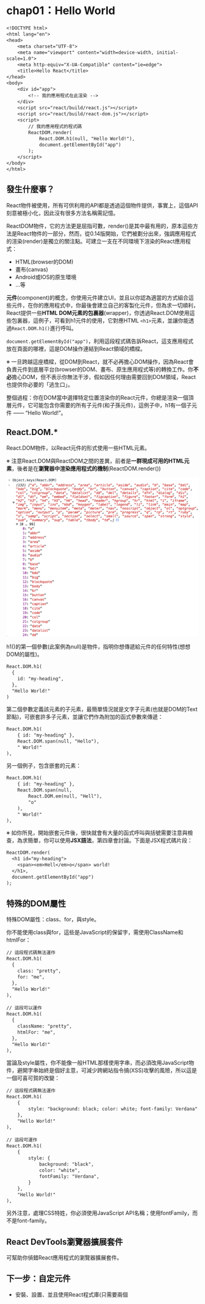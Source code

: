 # chap01：Hello World

```
<!DOCTYPE html>
<html lang="en">
<head>
    <meta charset="UTF-8">
    <meta name="viewport" content="width=device-width, initial-scale=1.0">
    <meta http-equiv="X-UA-Compatible" content="ie=edge">
    <title>Hello React</title>
</head>
<body>
    <div id="app">
        <!-- 我的應用程式在此渲染 -->
    </div>
    <script src="react/build/react.js"></script>
    <script src="react/build/react-dom.js"></script>
    <script>
        // 我的應用程式的程式碼
        ReactDOM.render(
            React.DOM.h1(null, "Hello World!"),
            document.getElementById("app")
        );
    </script>
</body>
</html>
```

## 發生什麼事？

React物件被使用，所有可供利用的API都是透過這個物件提供，事實上，這個API刻意被極小化，因此沒有很多方法名稱需記憶。

ReactDOM物件，它的方法更是屈指可數，render()是其中最有用的，原本這些方法是React物件的一部分，然而，從0.14版開始，它們被劃分出來，強調應用程式的渲染(render)是獨立的關注點。可建立一支在不同環境下渲染的React應用程式：

- HTML(browser的DOM)
- 畫布(canvas)
- Android或IOS的原生環境
- ...等

**元件**(component)的概念，你使用元件建立UI，並且以你認為適當的方式組合這些元件，在你的應用程式中，你最後會建立自己的客製化元件，但為求一切順利，React提供一些**HTML DOM元素的包裏器**(wrapper)，你透過React.DOM使用這些包裏器，這例子，可看到h1元件的使用，它對應HTML `<h1>`元素，並讓你能透過`React.DOM.h1()`進行呼叫。

`document.getElementById("app")`，利用這段程式碼告訴React，這支應用程式放在頁面的哪裡，這是DOM操作連結到React領域的橋樑。

※ 一旦跨越這座橋樑，從DOM到React，就不必再擔心DOM操作，因為React會負責元件到底層平台(browser的DOM、畫布、原生應用程式等)的轉換工作。你**不必**擔心DOM，但不表示你無法干涉，假如因任何理由需要回到DOM領域，React也提供你必要的「逃生口」。

整個過程：你在DOM當中選擇特定位置渲染你的React元件，你總是渲染一個頂層元件，它可能包含你需要的所有子元件(和子孫元件)，這例子中，h1有一個子元件 —— “Hello World!”。

## React.DOM.*

React.DOM物件，以React元件的形式使用一些HTML元素。

※ 注意React.DOM與ReactDOM之間的差異，前者是**一群現成可用的HTML元素**，後者是在**瀏覽器中渲染應用程式的機制**(ReactDOM.render())

![React.DOM的特性清單](./React.DOM.png)

h1()的第一個參數(此案例為null)是物件，指明你想傳遞給元件的任何特性(想想DOM的屬性)。

```
React.DOM.h1(
  {
    id: "my-heading",
  },
  "Hello World!"
)
```

第二個參數定義該元素的子元素，最簡單情況就是文字子元素(也就是DOM的Text節點)，可嵌套許多子元素，並讓它們作為附加的函式參數來傳遞：

```
React.DOM.h1(
    { id: "my-heading" },
    React.DOM.span(null, "Hello"),
    " World!"
),
```

另一個例子，包含嵌套的元素：

```
React.DOM.h1(
    { id: "my-heading" },
    React.DOM.span(null,
        React.DOM.em(null, "Hell"),
        "o"
    ),
    " World!"
),
```

※ 如你所見，開始嵌套元件後，很快就會有大量的函式呼叫與括號需要注意與檢查，為求簡單，你可以使用**JSX語法**，第四章會討論。下面是JSX程式碼片段：

```
ReactDOM.render(
  <h1 id="my-heading">
    <span><em>Hell</em>o</span> world!
  </h1>,
  document.getElementById("app")
);
```

## 特殊的DOM屬性

特殊DOM屬性：class、for，與style。

你不能使用class與for，這些是JavaScript的保留字，需使用ClassName和htmlFor：

```
// 這段程式碼無法運作
React.DOM.h1(
  {
    class: "pretty",
    for: "me",
  },
  "Hello World!"
),

// 這段可以運作
React.DOM.h1(
  {
    className: "pretty",
    htmlFor: "me",
  },
  "Hello World!"
),
```

當論及style屬性，你不能像一般HTML那樣使用字串，而必須改用JavaScript物件，避開字串始終是個好主意，可減少跨網站指令搞(XSS)攻擊的風險，所以這是一個可喜可賀的改變：

```
// 這段程式碼無法運作
React.DOM.h1(
    {
        style: "background: black; color: white; font-family: Verdana"
    },
    "Hello World!"
),

// 這段可運作
React.DOM.h1(
    {
        style: {
            background: "black",
            color: "white",
            fontFamily: "Verdana",
        }
    },
    "Hello World!"
),
```

另外注意，處理CSS特姓，你必須使用JavaScript API名稱；使用fontFamily，而不是font-family。

## React DevTools瀏覽器擴展套件

可幫助你偵錯React應用程式的瀏覽器擴展套件。

## 下一步：自定元件

- 安裝、設置、並且使用React程式庫(只需要兩個<script>標籤)
- 在DOM當中選擇特定位置渲染你的React元件(e.g. `ReactDOM.render(reactWhat, domWhere)`)
- 使用內建的元件，這些是一般DOM元素的包裏器(e.g. `React.DOM.div(attributes, children)`)

# chap02：元件的生命

現在知道如何使用現成的DOM元件，現在就來練習如何建立自己的元件。

## 最低限度

建立新元件的API：

```
var MyComponent = React.createClass({
  /* specs */
})
```

"specs"是JavaScript物件，包含一個名為`render()`的必要方法，以及一些選用的方法與特性，最基本例子：

```
var Component = React.creatClass({
  render: function() {
    return React.DOM.span(null, "I'm so custom");
  }
});
```

唯一需要實作的就是`render()`方法，這個方法**必須回傳React元件**。

在應用程式中使用你的元件就類似使用DOM元件

```
ReactDOM.render(
  React.createElement(Component),
  document.getElementById("app")
);
```

`React.createElement()`是為你的元件建立「實例」(instance)的一個方法。如果要建立數個實例，還有另一個方法是利用工廠(factory)：

```
var ComponentFactory = React.createFactory(Component);

ReactDOM.render(
    ComponentFactory(),
    document.getElementById("app")
);
```

你已經知道`React.DOM.*`方法實際上只是`React.createElement()`的方便包裏器。換言之，可這樣操作DOM元件：

```
ReactDOM.render(
    React.createElement("span", null, "Hello"),
    document.getElementById("app")
);
```

如你所見，DOM元素以字串的方式被定義，而不是JavaScript函式(如自訂元件的案例)。

## 特性

你的元件可以接受特性並且渲染它們，或根據特性的值產生不同行為。所有特性可透過this.props物件來存取：

```
var Component = React.createClass({
    render: function() {
        return React.DOM.span(null, "My name is " + this.props.name);
    }
});

ReactDOM.render(
    React.createElement(Component, {
        name: "Eden",
    }),
    document.getElementById("app")
);
```

※ 把`this.props`想成是唯讀的。特性可用來將組態從父元件傳遞到子元件(以及從子元件到父元件)。如果你覺得很想要設定this.props的特性，就使用額外的變數，或改用元件之規格物件的特性(如this.thing，而非this.props.thing)。事實上ECMAScript5瀏覽器中，你無法改變this.props，因為：

```
> Object.isFrozen(this.props) === true; // true
```

## PropTypes

在你的元件中，可添加名為propTypes的特性，宣告你的元件準備接受哪些特性，以及它們的型別：

```
var Component = React.createClass({
    propTypes: {
        name: React.PropTypes.string.isRequired,
    },
    render: function() {
        return React.DOM.span(null, "My name is " + this.props.name);
    }
});
```

propTypes是選用的，但它有兩個好處：

- 事先宣告元件預期什麼特性，元件的使用者不需要檢視render()函式的原始碼(可能很長)，就能明白他們可使用哪些特性來組態這個元件。
- React在執行時期驗證特性值，所以你可放心撰寫你的render()函式，無需小心翼翼地堤防你的元件會收到什麼可怕的資料。

如果忘記傳遞該值，控制台會顯示警告訊息：

```
ReactDOM.render(
    React.createElement(Component, {
        // name: "Eden",
    }),
    document.getElementById("app")
);
```

```
Warning: Failed propType: Required prop `name` was not specified in `Constructor`.
```

如果提供整數，也會得到警告訊息：

```
ReactDOM.render(
    React.createElement(Component, {
        name: 123,
    }),
    document.getElementById("app")
);
```

```
Warning: Failed propType: Invalid prop `name` of type `number` supplied to `Constructor`, expected `string`.
```

列出可用來宣告你的預期PropTypes。

```
> Object.keys(React.PropTypes).join('\n');
  "array
  bool
  func
  number
  object
  string
  any
  arrayOf
  element
  instanceOf
  node
  objectOf
  oneOf
  oneOfType
  shape"
```

### 預設的特性值

當你的元件接受選用的特性時，必須特別注意，當那些特性未提供，元件還是必須能正常運作，無可避免，這會導致防禦性的樣板程式碼：

```
var text = 'text' in this.props ?this.props.text : '';
```

可透過實作`getDefaultProps()`方法來避免撰寫這種程式碼(聚焦於更重要的部分)：

```
var Component = React.createClass({
  propTypes: {
    firstName: React.PropTypes.string.isRequired,
    middleName: React.PropTypes.string,
    familyName: React.PropTypes.string.isRequired,
    address: React.PropTypes.string,
  },
  
  getDefaultProps: function() {
    return {
      middleName: '',
      address: 'n/a',
    };
  },
  
  render: function() {/* ... */}
});
```

如你所見，`getDefaultProps()`回傳物件，為每個選用的特性(no isRequired的特性)提供合理的值。

## 狀態

目前所舉的例子都是相當靜態(無狀態)。React真正的亮點是在應用程式發生資料改變時的絕妙處理機制(相對的，老派的browser DOM操作與維護工作顯得很複雜)。React具有**狀態**(state)的概念，也就是元件用來渲染它自己的資料。當狀態改變，React重新建構UI，不需你做任何事，因此，在最初完成UI(在你的render())之後，你只需關心資料更新，而不需擔心資料調整，畢竟，你的render()方法已經提供元件外觀應有的藍圖。

※ 呼叫setState()之後，UI更新透過佇列機制而完成，有效地以批次方式進行變更，因此，直接更新`this.state`會產生意外的行為，而且你不該這樣做，就像`this.props`，請將`this.state`考慮成唯讀物件，不僅因為這樣做從語義上來看是一個壞主意，而且會以出乎意料的方式運作，同樣地，不要自行呼叫`this.render()`——相反地，將它留給React進行批次處理，React會判斷最少變更量，並且在適當時機呼叫render()。

類似透過`this.props`存取特性，你藉由`this.state`物件存取狀態，為了更新狀態，可使用`this.setState()`，當`this.setState()`被呼叫時，React呼叫你的`render()`方法，並且更新UI。

※ React在setState()被呼叫時更新UI，這是最常見的使用情節，但這裡有逃生口。可藉由名為shouldComponentUpdate()的特殊「生命週期」方法中回傳false，阻止UI被更新。

## 有狀態的TextArea元件

首先，建立不處理更新的「無狀態」版本：

```
var TextAreaCounter = React.createClass({
    propTypes: {
        text: React.PropTypes.string,
    },
    getDefaultProps: function () {
        return {
            text: '',
        };
    },
    render: function() {
        return React.DOM.div(null,
            React.DOM.textarea({
                defaultValue: this.props.text,
            }),
            React.DOM.h3(null, this.props.text.length)
        )
    }
});

ReactDOM.render(
    React.createElement(TextAreaCounter, {
        text: "Eden"
    }),
    document.getElementById("app")
);
```

※ 前段程式碼中的textarea接受defaultValue特性，而不是文字子元素(就像你在一般HTML中習以為常的那樣)，這是因為，當論及表單時，React與老式HTML之間存在一些細微差異，第四章就會討論到這件事。不會有太大差別。

下一步是把這無狀態元件轉變成**有狀態**的元件，我們讓這個元件維護某些資料(狀態)，並且利用這些資料在一開始渲染它自己，並在稍後資料發生改變時更新它自己(重新渲染)。

在你的元件實作getInitialState()的方法，確保你操作的總是正確的資料：

```
getInitialState: function () {
    return {
        text: this.props.text,
    };
},
```

可透過`this.state.text`存取。一開始(在getInitialState()中)，你直接複製text特性，之後當資料發生變化(使用者進行輸入)時，這個元件利用輔助方法(helper method)更新其狀態。

```
_textChange: function(ev) {
    this.setState({
        text: ev.target.value,
    });
},
```

你總是利用`this.setState()`更新狀態，這個方法接受物件，並將它與`this.state`裡頭既有的資料合併起來。

`_textChange()`是個事件偵聽器。

最後要做的就是更新render()方法，使用`this.state`代替`this.props`，並設定事件偵聽器。

```
render: function () {
    return React.DOM.div(null,
        React.DOM.textarea({
            value: this.state.text,
            onChange: this._textChange,
        }),
        React.DOM.h3(null, this.state.text.length)
    )
}
```

現在每當輸入textarea，計數器更新，反映實際的輸入內容。

## DOM事件說明

為避免混淆，針對這行程式碼做點澄清：

```
onChange: this._textChange
```

為求效能、便捷、清楚、與合理，React使用自己的**合成事件系統**(synthetic events system)，為幫忙理解箇中原由，你必須思考在單純的DOM世界裡頭事情是如何運作的。

### 舊時代的事件處理

使用**行內事件處理器**(inline event handler)是很方便的：

```
<button onclick="doStuff">
```

雖方便且易讀(事件監聽器與UI同在)，然而，太多事件監聽器像這樣四處散落卻是欠缺效率的，而且也不容易在相同按鈕上安排多個監聽器，尤其是當該按鈕位在別人的「元件」或程式庫中，因此在DOM世界裡，人們使用`element.addEventListener`設置監聽器(listener，現在導致相關程式碼散落兩處，甚至多處)以及**事件委託**機制(event delegation，為解決效能問題)。事件委託機制意味著你在某個父節點偵聽多個事件，例如，包含多個按鈕的<div>，你為所有按鈕設置一個偵聽器。

```
<div id="parent">
    <button id="ok">ok</button>
    <button id="cancel">Cancel</button>
</div>
<script>
    document.getElementById('parent').addEventListener('click', function (event) {
        var button = event.target;

        // 根據被點擊的按鈕不同，做不同的事情
        switch (button.id) {
            case 'ok':
                console.log('OK!');
                break;
            case 'cancel':
                console.log('Cancel');
                break;
            default:
                new Error('Unexpected button ID');
        }
    });
</script>
```

這樣可行，效能也沒問題，但也有幾個缺點：

- 偵聽器的宣告更遠離UI元件，使得程式碼更難追蹤及偵錯。
- 使用事件委託機制，搭配switch，導致不必要的樣板程式碼，甚至是在你可以做實際的工作之前。
- 瀏覽器不一致實際上會讓這段程式碼變得更冗長。

將這段程式碼呈現在真實的使用者前，你需補充更多東西，才能支援所有瀏覽器。

- 除了addEventListener，你還需要attachEvent。
- 你必須在偵聽器頂端增加`var event = event || window.event;`。
- 你需要`var button = event.target || event.srcElement;`。

所有這些東西都不可少，且相當煩人，足以迫使你採用某個事件程式庫，但是，何必添加另一個程式庫(並學習更多API)，React已經隨附一個克服事件處理夢魘的解決方案。

### React的事件處理

React使用**合成事件**(synthetic event)，以便包裏及標準化瀏覽器事件，這表示，不再有瀏覽器不一致，你可永遠放心相信：所有瀏覽器皆支援`event.target`，這也表示，對所有瀏覽器來說，取消事件的API都一樣；換言之，`event.stopPropagation()`和`event.preventDefault()`即使老舊IE也能運作。

這樣的語法很容易讓UI與事件偵聽器保持在一起，看起來好像老式的行內事件處理器，但背後並非如此，事實上，基於效能考量，React採取事件委託機制。

針對事件處理器，React使用駝峰語法，因此，請使用`onClick`代替`onclick`。

無論什麼原因，如果你需要原始的瀏覽器事件，大可利用`event.nativeEvent`，不過，這種機會應該很少。

還有一件事：onChange事件的行為正如你預期：它在使用者進行欄位輸入當下被觸發，而非完成輸入並且離開這個欄位之後，這是單純DOM的行為。

### Props vs. State

特性(property)是讓外界(元件使用者)組態你的元件的機制，狀態(state)是關於內部資料的維護，因此，如果你去類比物件導向編程，`this.props`就如同傳遞給**類別建構式**的所有引數，`this.state`則是你的一群**私有特性**。

## 在初始狀態中的特性：反模式

```
getInitialState() {
  return {
    text: this.props.text,
  };
}
```

這實際上被視為一種反模式。理想情況下，以你覺得合適方式，隨意組合`this.state`和`this.props`，在render()方法中打造你的使用者介面。

但有時候，你會想要利用傳遞給元件的值，並且使用它建構初始狀態，這沒什麼不對，但元件的呼叫者可能期望這個特性總是具有最新的值，前述範例違反這種期望，為求簡明清楚，單純的命名變更就夠了 —— 例如，把該特性稱作defaultText或initialValue之類的東西，而不只是text：

```
propTypes: {
    defaultValue: React.PropTypes.string,
},

getDefaultProps: function () {
    return {
        defaultValue: '',
    };
},

getInitialState: function () {
    return {
        text: this.props.defaultValue,
    };
},


ReactDOM.render(
    React.createElement(TextAreaCounter, {
        defaultValue: "Eden"
    }),
    document.getElementById("app")
);
```

※ 第四章會說明React如何針對它自己的欄位輸入元素與文字輸入方框的實作解決這個問題。

## 從外部存取元件

有時候，你必須掛鉤到既有的應用程式或網站，一部份一部份地移植到React，幸運的是，React根本上被設計來搭配任何預先存在的程式碼基礎。

讓React應用程式與外界溝通的一個方法，就是取得`ReactDOM.render()`所渲染之元件的參考，並且從元件外部使用它：

```
var myTextAreaCounter = ReactDOM.render(
    React.createElement(TextAreaCounter, {
        defaultValue: "Eden"
    }),
    document.getElementById("app")
);
```

現在你可使用myTextAreaCounter存取相同的方法和特性(跟你在元件中使用this一樣)，甚至可以使用JavaScript控制台來檢視這個元件：

![透過保存參考，存取被渲染的元件](./state-outside.png)

這行設定某種新狀態：

```
myTextAreaCounter.setState({text: "Hello outside world!"});
```

這行取得指向React所建立之DOM主要父節點的參考：

```
var reactAppNode = ReactDOM.findDOMNode(myTextAreaCounter);
```

這是`<div id="app">`的第一個子元素，這就是你要求React變戲法的地方：

```
reactAppNode.parentNode === document.getElementById('app'); // true
```

這裡說明如何存取特性和狀態：

```
myTextAreaCounter.props;
myTextAreaCounter.state;
```

※ 你可從元件外面存取整個元件API，但真要這麼做，你應該謹慎運用這項新穎的超能力。如果你要取得節點規模，以確保它的尺寸適合你的整個頁面，或許可使用`ReactDOM.findDOMNode()`，但僅止於此。如果忍不住胡亂操作不屬於你的元件，可能會違反原有的預期，並產生臭蟲，因為該元件並未預期這類「侵入式干預」，例如下列這段程式碼，但真的不建議：

```
// 反例
myTextAreaCounter.setState({text: "NOOOO"});
```

## 中途更改特性

特性是組態元件的一種機制。因此，在建立元件之後，從外部改變特性自然是件合理的事。但，你的元件應該有所準備，才能處理這種使用情節。

檢視之前範例render()方法，你會發現它僅使用`this.state`：

```
render: function () {
    return React.DOM.div(null,
        React.DOM.textarea({
            value: this.state.text,
            onChange: this._textChange,
        }),
        React.DOM.h3(null, this.state.text.length)
    )
}
```

如果你從元件外部改變這些特性，並不會產生渲染的效果，換句話說，textarea的內容在你進行下列操作之後不會發生改變：

```
myTextAreaCounter = ReactDOM.render(
    React.createElement(TextAreaCounter, {
        defaultValue: "Hello", // 先前為“Eden”
    }),
    document.getElementById("app")
);
```

※ 即使myTextAreaCounter被新的ReactDOM.render()呼叫重寫過，應用程式的狀態仍然維持不變，
React先後「調節」(reconciliation)這支應用程式，但並未抹除一切，相反地，它盡可能應用最小的變更量。

this.props已經改變，但UI沒變：

```
> myTextAreaCounter.props; // Object {defaultValue: "Hello"}
```

```
// 反例
myTextAreaCounter.setState({text: "Hello"});
// 這是糟糕的主意，因它在更複雜的元件中可能導致不一致狀態；例如，弄亂內部計數器、布林旗標、事件監聽器、等等。
```

如果想要優雅處理外部干擾(特性的變更)，可預先實作名為`componentWillReceiveProps()`的方法：

```
componentWillReceiveProps: function (newProps) {
    this.setState({text: newProps.defaultValue});
},
```

這個方法接受新的特性物件，你可根據需求設定狀態，並且配合其他必要工作，讓元件保持正常狀態。

## 生命週期方法

componentWillReceiveProps()方法是React提供的生命週期之一，你可使用它來偵聽元件的變更。你可實作其他生命週期方法：

- componentWillUpdate()

    在元件的render()方法再次被呼叫(特性或狀態的改變)之前被執行。

- componentDidUpdate()

    在render()方法完成且新的底層DOM變更發生之後被執行。

- componentWillMount()

    在節點被插入DOM之前被執行。

- componentDidMount()

    在節點被插入DOM之後被執行。

- componentWillUnmount()

    在元件從DOM移除之前被執行。

- shouldComponentUpdate(newProps, newState)

    這個方法在componentWillUpdate()之前被呼叫，並且給你機會回傳false；取消更新，這表示你的render()不會被呼叫，這在效能至關重要的領域中是相當有用的 —— 當你認為沒有重要的變更，而且不需要渲染時，根據newState引數與既有`this.state`的比較，newProps與`this.props`的比較，或者，單純知道這個元件是靜態、不會改變的，你據以進行決策。
    
## 生命週期範例：全部紀錄

讓我們在TextAreaCounter元件中增加一些日誌紀錄，簡單實作所有生命週期方法，被呼叫時將相關訊息伴隨引數紀錄到控制台上：

```
var TextAreaCounter = React.createClass({

    _log: function(methodName, args) {
        console.log(methodName, args);
    },
    componentWillUpdate: function () {
        this._log('componentWillUpdate', arguments);
    },
    componentDidUpdate: function () {
        this._log('componentDidUpdate', arguments);
    },
    componentWillMount: function () {
        this._log('componentWillMount', arguments);
    },
    componentDidMount: function () {
        this._log('componentDidMount', arguments);
    },
    componentWillUnmount: function () {
        this._log('componentWillUnmount', arguments);
    },
    
    // ...
    // 更多實作，render()，等等
```

載入頁面console結果：

```
componentWillMount Arguments(0)
componentDidMount Arguments(0)
```

兩個方法呼叫不帶任何引數，componentDidMount()通常比較有趣，需要的話，你可利用`ReactDOM.findDOMNode(this)`存取新掛載的DOM節點，例如，取得元件的尺寸。既然你的元件確實存在，你就可以做任何類型的初始化工作。

接下來，鍵入"s"產生文字"Edens"：

![更新元件](./licycle_update.png)

componentWillUpdate(nextProps, nextState)方法伴隨著新資料被呼叫，這些新資料會被用來重新渲染這個元件，第一個引數是this.props的未來值，第二個引數是新的this.state的未來值，第三個是context，這引數在這階段並不要緊。你可將引數(e.g. newProps)與當前的this.props做比較，並且決定是否對它採取適當的行動。

在呼叫componentWillUpdate()之後，你看到componentDidUpdate(oldProps, oldState)被呼叫，傳遞props與state在變更之前的值，這是在變更發生之後做某事的機會，你可在這裡使用setState()，你無法在componentWillUpdate()裏頭做這件事。

譬如說，你想要限制輸入textarea的字元數，你應該在事件處理器_textChange()做這件事，它在使用者鍵入資料時被呼叫，但萬一有人從元件外部呼叫setState()？你還能保護元件的一制性與健全性嗎？當然，你可以在componentDidUpdate()中進行驗證，如果字元數大於允許的限制，即將狀態回復原有的樣子：

```
componentDidUpdate: function(oldProps, oldState) {
    if (this.state.text.length > 4) {
        this.replaceState(oldState);
    }
}
```

※ 注意，使用replaceState()代替setState()，setState(obj)將obj的特性與this.state特性**合併**，而replaceState()則**覆寫一切**。

## 生命週期範例：使用Mixin

前面例子，你看到五個生命週期方法呼叫有四個被記錄下來，當你有子元件被父元件移除，第五個生命週期方法，componentWillUnmount()，最能夠清楚指名這件事。此範例中，你想要同時在子元件與父元件中紀錄所有變更，所以讓我們引進程式碼重利用的新概念：mixin(混入)。

mixin是包含一組方法與特性的JavaScript物件，mixin不是為了單獨使用，而是要被包含到(被混入)另一個物件的特性中，在日誌紀錄範例中，mixin看起來像這樣：

```
var logMixin = {
    _log: function (methodName, args) {
        console.log(methodName, args);
    },
    componentWillUpdate: function () {
        this._log('componentWillUpdate', arguments);
    },
    componentDidUpdate: function () {
        this._log('componentDidUpdate', arguments);
    },
    componentWillMount: function () {
        this._log('componentWillMount', arguments);
    },
    componentDidMount: function () {
        this._log('componentDidMount', arguments);
    },
    componentWillUnmount: function () {
        this._log('componentWillUnmount', arguments);
    },
};
```

在非React的世界裡，你可利用for-in迭代繞行，並且將所有特性複製到新物件中，這樣讓新的物件獲得mixin的所有功能。在React的世界裡，你擁有一種便捷的機制：mixins特性：

```
var MyComponent = React.createClass({
  mixins: [obj1, obj2, obj3],
  // 其餘的方法...
},
```

你將JavaScript物件的陣列指定給mixins特性，React負責處理其餘工作。

```
var TextAreaCounter = React.createClass({

    name: 'TextAreaCounter',
    mixins: [logMixin],
    
    // 其餘的方法 ...
```

這段程式碼加上便捷的name特性來識別呼叫者。

執行這段包含mixin的範例，可看到日誌紀錄的運作。

## 生命週期範例：使用子元件

你知道你能以你認為合適、嵌套的方式，混合及組織React元件，目前為止，你在render()方法中只看到React.DOM元件(相對於自訂元件)，現在看看簡單的自訂元件如何被當作子元件來使用：

可將計數器的部分變成獨立的元件：

```
var Counter = React.createClass({
    name: 'Counter',
    mixins: [logMixin],
    propTypes: {
        count: React.PropTypes.number.isRequired,
    },
    render: function () {
        return React.DOM.span(null, this.props.count);
    }
});
```

這個元件只是計數器的部分，沒維護狀態，只顯示由父元件提供的count特性。另外，它也混入logMixin。

更新TextAreaCounter父元件的render()方法，並有條件的使用Counter元件：

```
render: function () {
    var counter = null;
    if (this.state.text.length > 0) {
        counter = React.DOM.h3(null,
            React.createElement(Counter, {
                count: this.state.text.length,
            })
        );
    }
    return React.DOM.div(null,
        React.DOM.textarea({
            value: this.state.text,
            onChange: this._textChange,
        }),
        counter
    );
}
```

注意，不需要將整個UI以行內方式作為主要元件React.DOM.div的引數，你可將UI的某些片段指定給不同的變數，並根據實際的需求，有條件地使用。

現在，加載頁面，然後改變textarea內容：

![掛載及更新兩個元件](./2_component_licycle.png)

可看到子元件在父元件之前被掛載與更新。

刪除textarea文字之後，計數變0，Counter元件變null，它的DOM節點從DOM樹狀結構中被移除，就在componentWillUnmount回呼通知你之後。

![卸載計數器元件](./unmount_count.png)

## 效能提升：阻止元件更新

最後一個生命週期方法 —— 尤其在建構應用程式的效能關鍵零組件時 —— 就是shouldComponentUpdate(nextProps, nextState)方法，它在componentWillUpdate()之前被呼叫，提供給你一個機會：如果決定沒要那樣做，就把更新取消。

還有一類文件，僅於它們的render()方法中使用this.props與this.state，而且沒有額外的函式呼叫，這些元件被稱作「純」元件，他們可實作shouldComponentUpdate()，並且比較前後的狀態與特性，如果沒有任何改變，就回傳false，節省一些處理能力。另外，還有一些單純的靜態元件，既不使用props，也不使用state，這種的就能直接回傳false。

現在來探索render()，並實作shouldComponentUpdate()，以求效能提升：

將日誌紀錄移除，改在render()做紀錄：

```
var Counter = React.createClass({
    name: 'Counter',
//    mixins: [logMixin],
    propTypes: {
        count: React.PropTypes.number.isRequired,
    },
    render: function () {
        console.log(this.name + '::render()');
        return React.DOM.span(null, this.props.count);
    }
});
```

```
var TextAreaCounter = React.createClass({

    name: 'TextAreaCounter',
//    mixins: [logMixin],

    // 所有其他方法
    
    render: function () {
        console.log(this.name + '::render()');
        // ...
    }
});
```

現在在加載頁面並貼上字串"Mary"取代"Eden"，console：

```
TextAreaCounter::render()
Counter::render()
TextAreaCounter::render()
Counter::render()
```

更新前後的字元數目都一樣，所以計數器的UI沒有變化，不需呼叫Counter的render()方法。

```
shouldComponentUpdate: function(nextProps, nextState) {
    return nextProps.count !== this.props.count;
},
```

將"Eden"更新"Mary"後：

```
TextAreaCounter::render()
Counter::render()
TextAreaCounter::render()
```

## PureRenderMixin

shouldComponentUpdate()的實作非常簡單，且很容易就能讓這實作一般化，因為你總是會比較this.props與nextProps，以及this.state與nextState，React以mixin的形式提供這樣的通用實作，讓你能簡單地將它包含在任何元件中。

```
<script src="react/build/react-with-addons.js"></script>
<script src="react/build/react-dom.js"></script>
<script>

    var Counter = React.createClass({
        name: 'Counter',
        mixins: [React.addons.PureRenderMixin],
        propTypes: {
            count: React.PropTypes.number.isRequired,
        },
        render: function () {
            console.log(this.name + '::render()');
            return React.DOM.span(null, this.props.count);
        }
    });
```

結果，字元不變，Counter的render()方法並未被呼叫。

PureRenderMixin並非React核心的一部分，但確實是React附加組件之擴充版本的一部分，因此，必須包含`react/build/react-with-addons.js`，這提供你新的名稱空間React.addons，而且，可在當中找到PureRenderMixin，以及其他絕妙的附加組件。

如不想包含所有附加組件，只想實作自己的mixin版本，儘管窺探這項實作，僅作淺層比較(shallowEqual)，而非遞迴式的深層比較：

```
/**
 * Does a shallow comparison for props and state.
 * See ReactComponentWithPureRenderMixin
 */
function shallowCompare(instance, nextProps, nextState) {
  return !shallowEqual(instance.props, nextProps) || !shallowEqual(instance.state, nextState);
}
```